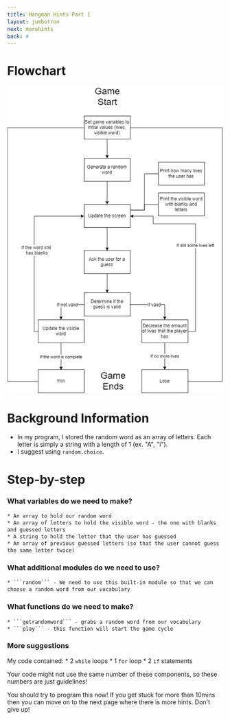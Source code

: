 ```yaml
---
title: Hangman Hints Part 1
layout: jumbotron
next: morehints
back: #
---
```


# Flowchart

![Flowchart](imgs/flowchart.png)

# Background Information

  * In my program, I stored the random word as an array of letters. Each letter is simply a string with a length of 1 (ex. "A", "i").
  * I suggest using ```random.choice```.

# Step-by-step

### What variables do we need to make?
	* An array to hold our random word
	* An array of letters to hold the visible word - the one with blanks and guessed letters
	* A string to hold the letter that the user has guessed
	* An array of previous guessed letters (so that the user cannot guess the same letter twice)

### What additional modules do we need to use?
	* ```random``` - We need to use this built-in module so that we can choose a random word from our vocabulary

### What functions do we need to make?
	* ```getrandomword``` - grabs a random word from our vocabulary
	* ```play``` - this function will start the game cycle

### More suggestions

My code contained:
	* 2 ```while``` loops
	* 1 ```for``` loop
	* 2 ```if``` statements

Your code might not use the same number of these components, so these numbers are just guidelines!

You should try to program this now! If you get stuck for more than 10mins then you can move on to the next page where there is more hints. Don't give up!
